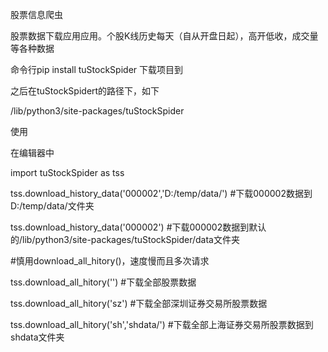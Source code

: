 股票信息爬虫

股票数据下载应用应用。个股K线历史每天（自从开盘日起），高开低收，成交量等各种数据

命令行pip install tuStockSpider 下载项目到

之后在tuStockSpidert的路径下，如下

/lib/python3/site-packages/tuStockSpider


使用

在编辑器中

import tuStockSpider as tss

tss.download_history_data('000002','D:/temp/data/') #下载000002数据到D:/temp/data/文件夹

tss.download_history_data('000002')  #下载000002数据到默认的/lib/python3/site-packages/tuStockSpider/data文件夹


#慎用download_all_hitory()，速度慢而且多次请求

tss.download_all_hitory('') #下载全部股票数据

tss.download_all_hitory('sz') #下载全部深圳证券交易所股票数据

tss.download_all_hitory('sh','shdata/') #下载全部上海证券交易所股票数据到shdata文件夹

